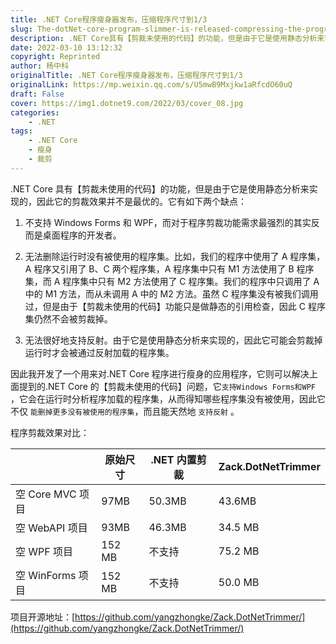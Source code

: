 ```yaml
---
title: .NET Core程序瘦身器发布，压缩程序尺寸到1/3
slug: The-dotNet-core-program-slimmer-is-released-compressing-the-program-size-to-1-to-3
description: .NET Core具有【剪裁未使用的代码】的功能，但是由于它是使用静态分析来实现的，因此它的剪裁效果并不是最优的。
date: 2022-03-10 13:12:32
copyright: Reprinted
author: 杨中科
originalTitle: .NET Core程序瘦身器发布，压缩程序尺寸到1/3
originalLink: https://mp.weixin.qq.com/s/U5mwB9Mxjkw1aRfcdO60uQ
draft: False
cover: https://img1.dotnet9.com/2022/03/cover_08.jpg
categories: 
    - .NET
tags: 
    - .NET Core
    - 瘦身
    - 裁剪
---
```


.NET Core 具有【剪裁未使用的代码】的功能，但是由于它是使用静态分析来实现的，因此它的剪裁效果并不是最优的。它有如下两个缺点：

1. 不支持 Windows Forms 和 WPF，而对于程序剪裁功能需求最强烈的其实反而是桌面程序的开发者。

2. 无法删除运行时没有被使用的程序集。比如，我们的程序中使用了 A 程序集，A 程序又引用了 B、C 两个程序集，A 程序集中只有 M1 方法使用了 B 程序集，而 A 程序集中只有 M2 方法使用了 C 程序集。我们的程序中只调用了 A 中的 M1 方法，而从未调用 A 中的 M2 方法。虽然 C 程序集没有被我们调用过，但是由于【剪裁未使用的代码】功能只是做静态的引用检查，因此 C 程序集仍然不会被剪裁掉。

3. 无法很好地支持反射。由于它是使用静态分析来实现的，因此它可能会剪裁掉运行时才会被通过反射加载的程序集。

因此我开发了一个用来对.NET Core 程序进行瘦身的应用程序，它则可以解决上面提到的.NET Core 的【剪裁未使用的代码】问题，它`支持Windows Forms和WPF` ，它会在运行时分析程序加载的程序集，从而得知哪些程序集没有被使用，因此它不仅 `能删掉更多没有被使用的程序集`，而且能天然地 `支持反射` 。

程序剪裁效果对比：

|                  | 原始尺寸 | .NET 内置剪裁 | Zack.DotNetTrimmer |
| ---------------- | -------- | ------------- | ------------------ |
| 空 Core MVC 项目 | 97MB     | 50.3MB        | 43.6MB             |
| 空 WebAPI 项目   | 93MB     | 46.3MB        | 34.5 MB            |
| 空 WPF 项目      | 152 MB   | 不支持        | 75.2 MB            |
| 空 WinForms 项目 | 152 MB   | 不支持        | 50.0 MB            |

项目开源地址：[https://github.com/yangzhongke/Zack.DotNetTrimmer/](https://github.com/yangzhongke/Zack.DotNetTrimmer/)
